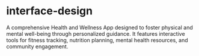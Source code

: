 # interface-design
A comprehensive Health and Wellness App designed to foster physical and mental well-being through personalized guidance. It features interactive tools for fitness tracking, nutrition planning, mental health resources, and community engagement.

